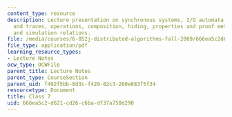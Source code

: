 ```yaml
---
content_type: resource
description: Lecture presentation on synchronous systems, I/O automata, executions
  and traces, operations, composition, hiding, properties and proof methods, invariants,
  and simulation relations.
file: /media/courses/6-852j-distributed-algorithms-fall-2009/666ea5c2d621cd26c6badf37a750d290_MIT6_852JF09_lec07.pdf
file_type: application/pdf
learning_resource_types:
- Lecture Notes
ocw_type: OCWFile
parent_title: Lecture Notes
parent_type: CourseSection
parent_uid: f492f5bb-8d3c-f429-82c3-260e683f5f34
resourcetype: Document
title: Class 7
uid: 666ea5c2-d621-cd26-c6ba-df37a750d290
---
```


